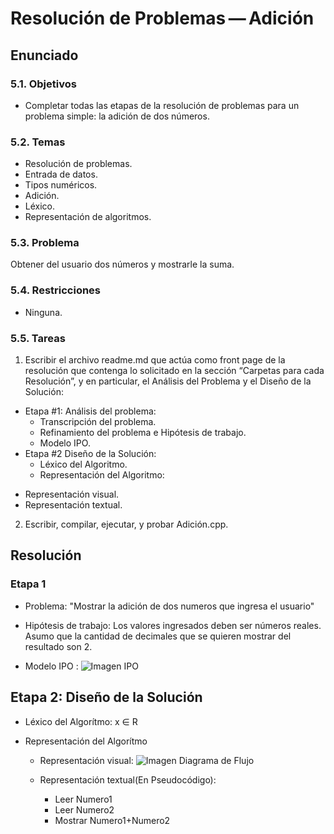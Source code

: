 # Resolución de Problemas — Adición

## Enunciado

### 5.1. Objetivos

* Completar todas las etapas de la resolución de problemas para un problema
simple: la adición de dos números.

### 5.2. Temas

* Resolución de problemas.
* Entrada de datos.
* Tipos numéricos.
* Adición.
* Léxico.
* Representación de algoritmos.

### 5.3. Problema

Obtener del usuario dos números y mostrarle la suma.

### 5.4. Restricciones

* Ninguna.

### 5.5. Tareas

1. Escribir el archivo readme.md que actúa como front page de la resolución que
contenga lo solicitado en la sección “Carpetas para cada Resolución”, y en
particular, el Análisis del Problema y el Diseño de la Solución:

- Etapa #1: Análisis del problema:
  - Transcripción del problema.
  - Refinamiento del problema e Hipótesis de trabajo.
  - Modelo IPO.
- Etapa #2 Diseño de la Solución:
  - Léxico del Algoritmo.
  - Representación del Algoritmo:
* Representación visual.
* Representación textual.

2. Escribir, compilar, ejecutar, y probar Adición.cpp.

## Resolución

### Etapa 1

* Problema: "Mostrar la adición de dos numeros que ingresa el usuario"

* Hipótesis de trabajo: Los valores ingresados deben ser números reales. Asumo que la cantidad de decimales que se quieren mostrar del resultado son 2.

* Modelo IPO : ![Imagen IPO](https://github.com/gmacedarodriguez/Images/blob/master/Imagen%20IPO.jpg)

## Etapa 2: Diseño de la Solución

* Léxico del Algorítmo: x ∈ R

- Representación del Algorítmo
  - Representación visual: ![Imagen Diagrama de Flujo](https://github.com/gmacedarodriguez/Images/blob/master/Diagrama%20de%20flujo.jpg)
  
  - Representación textual(En Pseudocódigo): 
    - Leer Numero1
    - Leer Numero2
    - Mostrar Numero1+Numero2
  
